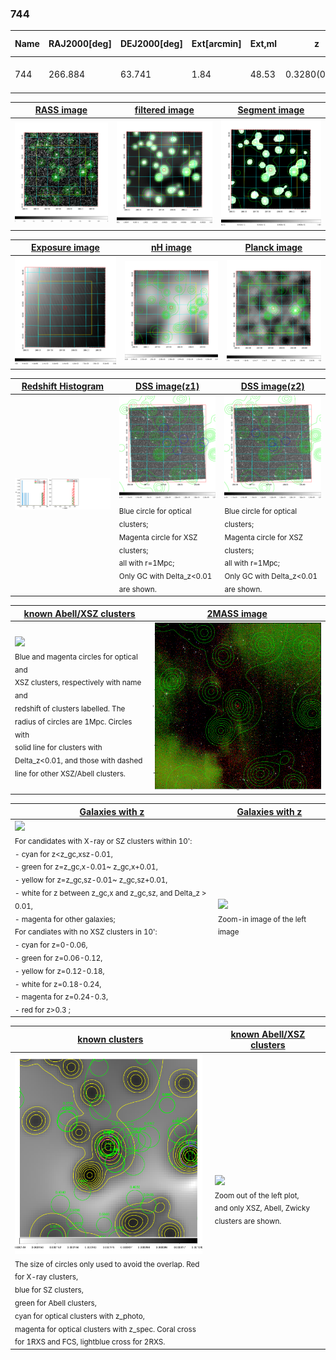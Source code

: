 <div STYLE="page-break-after: always;"></div>

### 744

|Name|RAJ2000[deg]|DEJ2000[deg] |Ext[arcmin]| Ext,ml | z | z_src| C|GC(XSZ,Delta_z<0.01)| GC(OPT,Delta_z<0.01)|GC| R_sig[arcmin] | R500[arcmin] | R500[Mpc]| CRsig[c/s] | CR500[c/s] |L500[1E44 erg/s]|F500[1E-12 erg/s/cm^2]| M500[1E14 Msun]|Tx[keV]|Cnt_sig|Beta|Rc[arcmin]|Comment|Alias|
|---|---|---|---|---|---|------|---|--------|---------|----------|---|---|---|---|---|---|---|---|---|---|---|---|---|---|
|744| 266.884| 63.741| 1.84| 48.53| 0.3280(0.000)| z_xsz| B| MCXC| C, N| C, MCXC, N, W| 11.725| 3.567| 1.013| 0.053(0.009)| 0.048(0.008)| 3.367(0.455)| 0.949(0.128)| 4.15(0.26)| 5.75(0.23)| 362.1| 0.540(-0.029+0.054)| 1.986(-0.342+0.539)| -| k179|

|[RASS image](../image/744/744_img.pdf)|[filtered image](../image/744/744_fil.pdf)|[Segment image](../image/744/744_seg.pdf)|
|-------------------|--------------------|-------------------|
| <img src="../image/744/744_img.png" width="300">  | <img src="../image/744/744_fil.png" width="300">   | <img src="../image/744/744_seg.png" width="300">  |

|[Exposure image](../image/744/744_mex.pdf)| [nH image](../image/744/744_nh.pdf)| [Planck image](../image/744/744_p.pdf)|
|-------------------|--------------------|-------------------|
|<img src="../image/744/744_mex.png" width="300">   | <img src="../image/744/744_nh.png" width="300">    | <img src="../image/744/744_p.png" width="300"> |

|[Redshift Histogram](../image/744/744_zg.pdf) | [DSS image(z1)](../image/744/744_dss_z1.pdf)      |  [DSS image(z2)](../image/744/744_dss_z2.pdf)    |
|-------------------|--------------------|-------------------|
|<img src="../image/744/744_zg.png" width="300"> |<img src="../image/744/744_dss_z1.png" width="300"> <sub><br>Blue circle for optical clusters; <br>Magenta circle for XSZ clusters; <br>all with r=1Mpc; <br>Only GC with Delta_z<0.01 are shown. </sub>| <img src="../image/744/744_dss_z2.png" width="300"><sub><br>Blue circle for optical clusters; <br>Magenta circle for XSZ clusters; <br>all with r=1Mpc; <br>Only GC with Delta_z<0.01 are shown. </sub> |

|[known Abell/XSZ clusters](../image/744/744_m.pdf) | [2MASS image](../image/744/744_2mass.pdf)      |
|-------------------|-------------------|
|<img src=../image/744/744_m.png width="300"> <br><sub>Blue and magenta circles for optical and <br>XSZ clusters, respectively with name and <br>redshift of clusters labelled. The <br>radius of circles are 1Mpc. Circles with <br>solid line for clusters with <br>Delta_z<0.01, and those with dashed <br>line for other XSZ/Abell clusters.        </sub>|<img src="../image/744/744_2mass.png" width="300">  |

|[Galaxies with z](../image/744/744_opt_ned.pdf) |[Galaxies with z](../image/744/744_opt_ned_zoom.pdf) |
|-------------------|-------------------|
| <img src=../image/744/744_opt_ned.png width="300"> <br><sub> For candidates with X-ray or SZ clusters within 10': <br> - cyan for z<z_gc,xsz-0.01, <br> - green for z=z_gc,x-0.01~ z_gc,x+0.01, <br> - yellow for z=z_gc,sz-0.01~ z_gc,sz+0.01, <br> - white for z between z_gc,x and z_gc,sz, and Delta_z > 0.01, <br> - magenta for other galaxies; <br>For candiates with no XSZ clusters in 10': <br> - cyan for z=0-0.06, <br> - green for z=0.06-0.12, <br> - yellow for z=0.12-0.18, <br> - white for z=0.18-0.24, <br> - magenta for z=0.24-0.3, <br> - red for z>0.3 ;  </sub>|<img src=../image/744/744_opt_ned_zoom.png width="300">  <br><sub> Zoom-in image of the left image</sub>|

|[known clusters](../image/744/744_gc.pdf) |[known Abell/XSZ clusters](../image/744/744_gc_large.pdf) |
|-------------------|-------------------|
| <img src=../image/744/744_gc.png width="300"> <br><sub> The size of circles only used to avoid the overlap. Red for X-ray clusters, <br> blue for SZ clusters, <br> green for Abell clusters, <br> cyan for optical clusters with z_photo, <br> magenta for optical clusters with z_spec. Coral cross for 1RXS and FCS, lightblue cross for 2RXS. </sub>|<img src=../image/744/744_gc_large.png width="300"> <br><sub> Zoom out of the left plot, <br> and only XSZ, Abell, Zwicky clusters are shown. </sub> |



